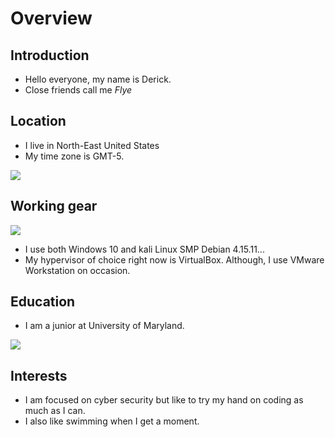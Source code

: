 # **Overview**

## Introduction

* Hello everyone, my name is Derick.
* Close friends call me _Flye_

## Location
* I live in North-East United States 
* My time zone is GMT-5.

![](https://www.gramercymansion.com/wp-content/uploads/2016/03/maryland-baltimore-inner-harbor.jpg)

## Working gear

![](https://redmondmag.com/blogs/scott-bekker/2018/03/~/media/ECG/redmondmag/Images/2018/03/0308red_kali3b.ashx)


* I use both Windows 10 and kali Linux SMP Debian 4.15.11...
* My hypervisor of choice right now is VirtualBox. Although, I use VMware Workstation on occasion.

## Education

* I am a junior at University of Maryland.


![ ](https://www.rhsmith.umd.edu/files/photo-campus_1_0.jpg)

## Interests

* I am focused on cyber security but like to try my hand on coding as much as I can.
* I also like swimming when I get a moment.
